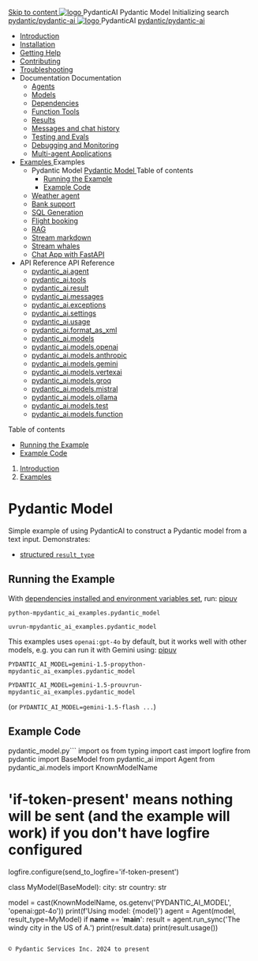 [ Skip to content ](https://ai.pydantic.dev/examples/pydantic-model/<#pydantic-model>)
[ ![logo](https://ai.pydantic.dev/img/logo-white.svg) ](https://ai.pydantic.dev/examples/pydantic-model/<../..> "PydanticAI")
PydanticAI 
Pydantic Model 
Initializing search 
[ pydantic/pydantic-ai  ](https://ai.pydantic.dev/examples/pydantic-model/<https:/github.com/pydantic/pydantic-ai> "Go to repository")
[ ![logo](https://ai.pydantic.dev/img/logo-white.svg) ](https://ai.pydantic.dev/examples/pydantic-model/<../..> "PydanticAI") PydanticAI 
[ pydantic/pydantic-ai  ](https://ai.pydantic.dev/examples/pydantic-model/<https:/github.com/pydantic/pydantic-ai> "Go to repository")
  * [ Introduction  ](https://ai.pydantic.dev/examples/pydantic-model/<../..>)
  * [ Installation  ](https://ai.pydantic.dev/examples/pydantic-model/install/>)
  * [ Getting Help  ](https://ai.pydantic.dev/examples/pydantic-model/help/>)
  * [ Contributing  ](https://ai.pydantic.dev/examples/pydantic-model/contributing/>)
  * [ Troubleshooting  ](https://ai.pydantic.dev/examples/pydantic-model/troubleshooting/>)
  * Documentation  Documentation 
    * [ Agents  ](https://ai.pydantic.dev/examples/pydantic-model/agents/>)
    * [ Models  ](https://ai.pydantic.dev/examples/pydantic-model/models/>)
    * [ Dependencies  ](https://ai.pydantic.dev/examples/pydantic-model/dependencies/>)
    * [ Function Tools  ](https://ai.pydantic.dev/examples/pydantic-model/tools/>)
    * [ Results  ](https://ai.pydantic.dev/examples/pydantic-model/results/>)
    * [ Messages and chat history  ](https://ai.pydantic.dev/examples/pydantic-model/message-history/>)
    * [ Testing and Evals  ](https://ai.pydantic.dev/examples/pydantic-model/testing-evals/>)
    * [ Debugging and Monitoring  ](https://ai.pydantic.dev/examples/pydantic-model/logfire/>)
    * [ Multi-agent Applications  ](https://ai.pydantic.dev/examples/pydantic-model/multi-agent-applications/>)
  * [ Examples  ](https://ai.pydantic.dev/examples/pydantic-model/<../>)
Examples 
    * Pydantic Model  [ Pydantic Model  ](https://ai.pydantic.dev/examples/pydantic-model/<./>) Table of contents 
      * [ Running the Example  ](https://ai.pydantic.dev/examples/pydantic-model/<#running-the-example>)
      * [ Example Code  ](https://ai.pydantic.dev/examples/pydantic-model/<#example-code>)
    * [ Weather agent  ](https://ai.pydantic.dev/examples/pydantic-model/<../weather-agent/>)
    * [ Bank support  ](https://ai.pydantic.dev/examples/pydantic-model/<../bank-support/>)
    * [ SQL Generation  ](https://ai.pydantic.dev/examples/pydantic-model/<../sql-gen/>)
    * [ Flight booking  ](https://ai.pydantic.dev/examples/pydantic-model/<../flight-booking/>)
    * [ RAG  ](https://ai.pydantic.dev/examples/pydantic-model/<../rag/>)
    * [ Stream markdown  ](https://ai.pydantic.dev/examples/pydantic-model/<../stream-markdown/>)
    * [ Stream whales  ](https://ai.pydantic.dev/examples/pydantic-model/<../stream-whales/>)
    * [ Chat App with FastAPI  ](https://ai.pydantic.dev/examples/pydantic-model/<../chat-app/>)
  * API Reference  API Reference 
    * [ pydantic_ai.agent  ](https://ai.pydantic.dev/examples/pydantic-model/api/agent/>)
    * [ pydantic_ai.tools  ](https://ai.pydantic.dev/examples/pydantic-model/api/tools/>)
    * [ pydantic_ai.result  ](https://ai.pydantic.dev/examples/pydantic-model/api/result/>)
    * [ pydantic_ai.messages  ](https://ai.pydantic.dev/examples/pydantic-model/api/messages/>)
    * [ pydantic_ai.exceptions  ](https://ai.pydantic.dev/examples/pydantic-model/api/exceptions/>)
    * [ pydantic_ai.settings  ](https://ai.pydantic.dev/examples/pydantic-model/api/settings/>)
    * [ pydantic_ai.usage  ](https://ai.pydantic.dev/examples/pydantic-model/api/usage/>)
    * [ pydantic_ai.format_as_xml  ](https://ai.pydantic.dev/examples/pydantic-model/api/format_as_xml/>)
    * [ pydantic_ai.models  ](https://ai.pydantic.dev/examples/pydantic-model/api/models/base/>)
    * [ pydantic_ai.models.openai  ](https://ai.pydantic.dev/examples/pydantic-model/api/models/openai/>)
    * [ pydantic_ai.models.anthropic  ](https://ai.pydantic.dev/examples/pydantic-model/api/models/anthropic/>)
    * [ pydantic_ai.models.gemini  ](https://ai.pydantic.dev/examples/pydantic-model/api/models/gemini/>)
    * [ pydantic_ai.models.vertexai  ](https://ai.pydantic.dev/examples/pydantic-model/api/models/vertexai/>)
    * [ pydantic_ai.models.groq  ](https://ai.pydantic.dev/examples/pydantic-model/api/models/groq/>)
    * [ pydantic_ai.models.mistral  ](https://ai.pydantic.dev/examples/pydantic-model/api/models/mistral/>)
    * [ pydantic_ai.models.ollama  ](https://ai.pydantic.dev/examples/pydantic-model/api/models/ollama/>)
    * [ pydantic_ai.models.test  ](https://ai.pydantic.dev/examples/pydantic-model/api/models/test/>)
    * [ pydantic_ai.models.function  ](https://ai.pydantic.dev/examples/pydantic-model/api/models/function/>)


Table of contents 
  * [ Running the Example  ](https://ai.pydantic.dev/examples/pydantic-model/<#running-the-example>)
  * [ Example Code  ](https://ai.pydantic.dev/examples/pydantic-model/<#example-code>)


  1. [ Introduction  ](https://ai.pydantic.dev/examples/pydantic-model/<../..>)
  2. [ Examples  ](https://ai.pydantic.dev/examples/pydantic-model/<../>)


# Pydantic Model
Simple example of using PydanticAI to construct a Pydantic model from a text input.
Demonstrates:
  * [structured `result_type`](https://ai.pydantic.dev/examples/pydantic-model/results/#structured-result-validation>)


## Running the Example
With [dependencies installed and environment variables set](https://ai.pydantic.dev/examples/pydantic-model/<../#usage>), run:
[pip](https://ai.pydantic.dev/examples/pydantic-model/<#__tabbed_1_1>)[uv](https://ai.pydantic.dev/examples/pydantic-model/<#__tabbed_1_2>)
```
python-mpydantic_ai_examples.pydantic_model

```

```
uvrun-mpydantic_ai_examples.pydantic_model

```

This examples uses `openai:gpt-4o` by default, but it works well with other models, e.g. you can run it with Gemini using:
[pip](https://ai.pydantic.dev/examples/pydantic-model/<#__tabbed_2_1>)[uv](https://ai.pydantic.dev/examples/pydantic-model/<#__tabbed_2_2>)
```
PYDANTIC_AI_MODEL=gemini-1.5-propython-mpydantic_ai_examples.pydantic_model

```

```
PYDANTIC_AI_MODEL=gemini-1.5-prouvrun-mpydantic_ai_examples.pydantic_model

```

(or `PYDANTIC_AI_MODEL=gemini-1.5-flash ...`)
## Example Code
pydantic_model.py```
import os
from typing import cast
import logfire
from pydantic import BaseModel
from pydantic_ai import Agent
from pydantic_ai.models import KnownModelName
# 'if-token-present' means nothing will be sent (and the example will work) if you don't have logfire configured
logfire.configure(send_to_logfire='if-token-present')

class MyModel(BaseModel):
  city: str
  country: str

model = cast(KnownModelName, os.getenv('PYDANTIC_AI_MODEL', 'openai:gpt-4o'))
print(f'Using model: {model}')
agent = Agent(model, result_type=MyModel)
if __name__ == '__main__':
  result = agent.run_sync('The windy city in the US of A.')
  print(result.data)
  print(result.usage())

```

© Pydantic Services Inc. 2024 to present 
